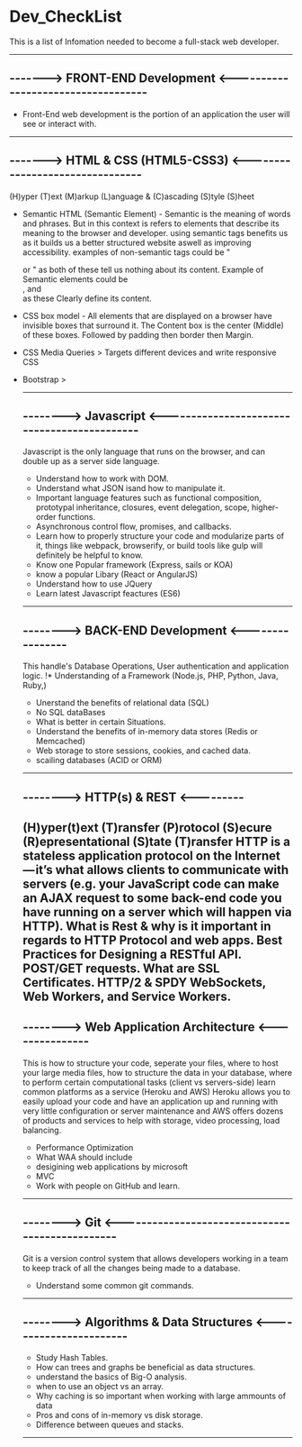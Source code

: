 # Dev_CheckList

This is a list of Infomation needed to become a full-stack web developer. 

-------------------------------------------------------------------
-------> FRONT-END Development <-----------------------------------
-------------------------------------------------------------------

* Front-End web development is the portion of an application the user will see or interact with.

------------------------------------------------------------------
-------> HTML & CSS (HTML5-CSS3) <--------------------------------
------------------------------------------------------------------
(H)yper (T)ext (M)arkup (L)anguage & (C)ascading (S)tyle (S)heet

* Semantic HTML (Semantic Element) - Semantic is the meaning of words and phrases. But in this context is refers to elements
  that describe its meaning to the browser and developer. using semantic tags benefits us as it builds us a better structured                               website aswell as improving accessibility. examples of non-semantic tags could be "<div> or <span>" as both of these tell us    nothing about its content. Example of Semantic elements could be <form>, <table> and <article> as these Clearly define its  content.

* CSS box model - All elements that are displayed on a browser have invisible boxes that surround it. The Content box is the center (Middle) of these boxes. Followed by padding then border then Margin.


* CSS Media Queries > Targets different devices and write responsive CSS
* Bootstrap > 
------------------------------------------------------------------
--------> Javascript <--------------------------------------------
------------------------------------------------------------------
Javascript is the only language that runs on the browser, and can double up as a server side language.
* Understand how to work with DOM.
* Understand what JSON isand how to manipulate it.
* Important language features such as functional composition, prototypal inheritance, closures, event delegation, scope, higher-order functions.
* Asynchronous control flow, promises, and callbacks.
* Learn how to properly structure your code and modularize parts of it, things like webpack, browserify, or build tools like gulp will definitely be helpful to know.
* Know one Popular framework (Express, sails or KOA)
* know a popular Libary (React or AngularJS)
* Understand how to use JQuery
* Learn latest Javascript feactures (ES6)
------------------------------------------------
--------> BACK-END Development <----------------
------------------------------------------------
This handle's Database Operations, User authentication and application logic.
!* Understanding of a Framework (Node.js, PHP, Python, Java, Ruby,)
* Unerstand the benefits of relational data (SQL)
* No SQL dataBases
* What is better in certain Situations.
* Understand the benefits of in-memory data stores (Redis or Memcached)
* Web storage to store sessions, cookies, and cached data.
* scailing databases (ACID or ORM)
-----------------------------------
--------> HTTP(s) & REST <---------
-----------------------------------
(H)yper(t)ext (T)ransfer (P)rotocol (S)ecure
(R)epresentational (S)tate (T)ransfer
HTTP is a stateless application protocol on the Internet — it’s what allows clients to communicate with servers (e.g. your JavaScript code can make an AJAX request to some back-end code you have running on a server which will happen via HTTP).
What is Rest & why is it important in regards to HTTP Protocol and web apps.
Best Practices for Designing a RESTful API. POST/GET requests.
What are SSL Certificates.
HTTP/2 & SPDY
WebSockets, Web Workers, and Service Workers.
-------------------------------------------------------
--------> Web Application Architecture <---------------
-------------------------------------------------------
This is how to structure your code, seperate your files, 
where to host your large media files, how to structure the data
in your database, where to perform certain computational tasks (client vs servers-side)
learn common platforms as a service (Heroku and AWS)
Heroku allows you to easily upload your code and have an application up
and running with very little configuration or server maintenance and AWS offers
dozens of products and services to help with storage, video processing, load balancing.
* Performance Optimization
* What WAA should include
* desigining web applications by microsoft
* MVC
* Work with people on GitHub and learn.
---------------------------------------------------------------
--------> Git <------------------------------------------------
---------------------------------------------------------------
Git is a version control system that allows developers working in
a team to keep track of all the changes being made to a database.
* Understand some common git commands. 
---------------------------------------------------------------
--------> Algorithms & Data Structures <-----------------------
---------------------------------------------------------------
* Study Hash Tables.
* How can trees and graphs be beneficial as data structures.
* understand the basics of Big-O analysis.
* when to use an object vs an array.
* Why caching is so important when working with large ammounts of data
* Pros and cons of in-memory vs disk storage.
* Difference between queues and stacks. 
---------------------------------------------------------------



